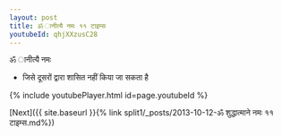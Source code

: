 ```yaml
---
layout: post
title: ॐ ानीत्यै नमः ११ टाइम्स
youtubeId: qhjXXzusC28
---
```

 
 
 ॐ ानीत्यै नमः  
 
 -  जिसे दूसरों द्वारा शासित नहीं किया जा सकता है 
 
  
 
  
 
 
 
 
 
 


{% include youtubePlayer.html id=page.youtubeId %}
 
[Next]({{ site.baseurl }}{% link  split1/_posts/2013-10-12-ॐ शुद्धात्माने नमः ११ टाइम्स.md%})
 
